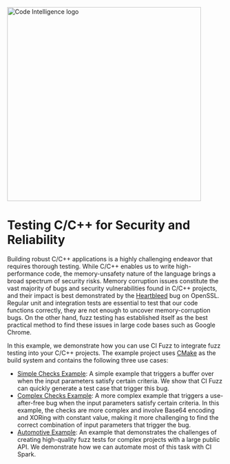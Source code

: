 <a href="https://www.code-intelligence.com/">
<img src="https://www.code-intelligence.com/hubfs/Logos/CI%20Logos/Logo_quer_white.png" alt="Code Intelligence logo" width="450px">
</a>

# Testing C/C++ for Security and Reliability
Building robust C/C++ applications is a highly challenging endeavor that requires thorough testing.
While C/C++ enables us to write high-performance code, the memory-unsafety nature of the language
brings a broad spectrum of security risks. Memory corruption issues constitute the vast majority of
bugs and security vulnerabilities found in C/C++ projects, and their impact is best demonstrated by the
[Heartbleed](https://en.wikipedia.org/wiki/Heartbleed) bug on OpenSSL.
Regular unit and integration tests are essential to test that our code functions correctly,
they are not enough to uncover memory-corruption bugs.
On the other hand, fuzz testing has established itself as the best practical method to find these
issues in large code bases such as Google Chrome.

In this example, we demonstrate how you can use CI Fuzz to integrate fuzz testing into your 
C/C++ projects. The example project uses [CMake](https://cmake.org/) as the build system and contains
the following three use cases:
* [Simple Checks Example](src/explore_me/explore_me.cpp#L10): 
A simple example that triggers a buffer over when the input parameters satisfy certain criteria.
We show that CI Fuzz can quickly generate a test case that trigger this bug.
* [Complex Checks Example](src/explore_me/explore_me.cpp#L22):
A more complex example that triggers a use-after-free bug when the input parameters satisfy 
certain criteria. In this example, the checks are more complex and involve Base64 encoding 
and XORing with constant value, making it more challenging to find the correct combination of
input parameters that trigger the bug.
* [Automotive Example](src/automotive):
An example that demonstrates the challenges of creating high-quality fuzz tests for complex 
projects with a large public API. We demonstrate how we can automate most of this task with CI Spark.

